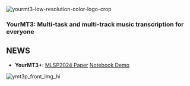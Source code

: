 ![yourmt3-low-resolution-color-logo-crop](https://user-images.githubusercontent.com/26891722/204390355-001877a1-d019-46d7-a33c-d3a3adc0743c.png)
### YourMT3: Multi-task and multi-track music transcription for everyone

## NEWS
- **YourMT3+**: [MLSP2024 Paper](https://arxiv.org/abs/2407.04822) [Notebook Demo](https://colab.research.google.com/drive/1AgOVEBfZknDkjmSRA7leoa81a2vrnhBG?usp=sharing)

![ymt3p_front_img_hi](https://github.com/mimbres/YourMT3/assets/26891722/2e152609-5131-4787-8422-8c4a8877fee1)

